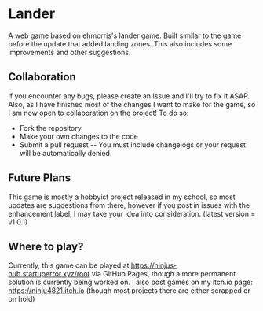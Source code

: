 # Lander
A web game based on ehmorris's lander game.
Built similar to the game before the update that added landing zones. This also includes some improvements and other suggestions.

## Collaboration
If you encounter any bugs, please create an Issue and I'll try to fix it ASAP. Also, as I have finished most of the changes I want to make for the game, so I am now open to collaboration on the project! To do so:
- Fork the repository
- Make your own changes to the code
- Submit a pull request
-- You must include changelogs or your request will be automatically denied.

## Future Plans
This game is mostly a hobbyist project released in my school, so most updates are suggestions from there, however if you post in issues with the enhancement label, I may take your idea into consideration.
(latest version = v1.0.1)

## Where to play?
Currently, this game can be played at https://ninjus-hub.startuperror.xyz/root via GitHub Pages, though a more permanent solution is currently being worked on.
I also post games on my itch.io page: https://ninju4821.itch.io (though most projects there are either scrapped or on hold)
